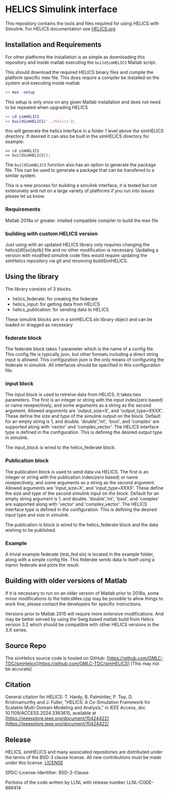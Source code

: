 # HELICS Simulink interface

This repository contains the tools and files required for using HELICS with Simulink.
For HELICS documentation see [HELICS.org](www.helics.org)

## Installation and Requirements

For other platforms the installation is as simple as downloading this repository and inside matlab executing the `buildSimHELICS` Matlab script.

This should download the required HELICS binary files and compile the platform specific mex file. This does require a compiler be installed on the system and executing inside matlab

```matlab
>> mex -setup
```

This setup is only once on any given Matlab installation and does not need to be repeated when upgrading HELICS

```matlab
>> cd simHELICS
>> buildSimHELICS('../helics');
```

this will generate the helics interface in a folder 1 level above the simHELICS directory. If desired it can also be built in the simHELICS directory for example:

```matlabs
>> cd simHELICS
>> buildSimHELICS();
```

The `buildSimHELICS` function also has an option to generate the package file. This can be used to generate a package that can be transfered to a similar system.

This is a new process for building a simulink interface, it is tested but not extensively and not on a large variety of platforms if you run into issues please let us know.

### Requirements

Matlab 2018a or greater.
intalled compatible compiler to build the mex file

### building with custom HELICS version

Just using with an updated HELICS library only requires changing the helics[dll|so|dylib] file and no other modification is necessary.
Updating a version with modified simulink code files would require updating the simHelics repository via git and rerunning buildSimHELICS.

## Using the library

The library consists of 3 blocks.

- helics_federate: for creating the federate
- helics_input: for getting data from HELICS
- helics_publication: for sending data to HELICS

These simulink blocks are in a simHELICS.slx library object and can be loaded or dragged as necessary

### federate block

The federate block takes 1 parameter which is the name of a config file. This config file is typically json, but other formats including a direct string input is allowed. This configuration json is the only means of configuring the federate in simulink. All interfaces should be specified in this configuraiton file.

### input block

The input block is used to retreive data from HELICS. It takes two parameters. The first is an integer or string with the input index(zero based) or name resepectively, and some arguments as a string as the second argument. Allowed arguments are 'output_size=X', and 'output_type=XXXX'. These define the size and type of the simulink output on the block. Default for an empty string is 1, and double. 'double','int', 'bool', and 'complex' are supported along with 'vector' and 'complex_vector'. The HELICS interface type is defined in the configuration. This is defining the desired output type in simulink.

The input_block is wired to the helics_federate block.

### Publication block

The publication block is used to send data via HELICS. The first is an integer or string with the publication index(zero based) or name resepectively, and some arguments as a string as the second argument. Allowed arguments are 'input_size=X', and 'input_type=XXXX'. These define the size and type of the second simulink input on the block. Default for an empty string argument is 1, and double. 'double','int', 'bool', and 'complex' are supported along with 'vector' and 'complex_vector'. The HELICS interface type is defined in the configuration. This is defining the desired input type and size in simulink.

The publication is block is wired to the helics_federate block and the data wishing to be published.

### Example

A trivial example federate (test_fed.slx) is located in the example folder, along with a simple config file. This federate sends data to itself using a inproc federate and plots the result.

## Building with older versions of Matlab

If it is necessary to run on an older version of Matlab prior to 2018a, some minor modifications to the helicsMex.cpp may be possible to allow things to work fine, please contact the developers for specific instructions.

Versions prior to Matlab 2015 will require more extensive modifications. And may be better served by using the Swig based matlab build from Helics version 3.2 which should be compatible with other HELICS versions in the 3.X series.

## Source Repo

The simHelics source code is hosted on GitHub: [https://github.com/GMLC-TDC/simHelics](https://github.com/GMLC-TDC/simHELICS) \[This may not be accurate\]

## Citation

General citation for HELICS:
T. Hardy, B. Palmintier, P. Top, D. Krishnamurthy and J. Fuller, "HELICS: A Co-Simulation Framework for Scalable Multi-Domain Modeling and Analysis," in IEEE Access, doi: 10.1109/ACCESS.2024.3363615, available at [https://ieeexplore.ieee.org/document/10424422](https://ieeexplore.ieee.org/document/10424422/

## Release

HELICS, simHELICS and many associated repositories are distributed under the terms of the BSD-3 clause license. All new
contributions must be made under this license. [LICENSE](LICENSE)

SPDC-License-Identifier: BSD-3-Clause

Portions of the code written by LLNL with release number LLNL-CODE-866414
